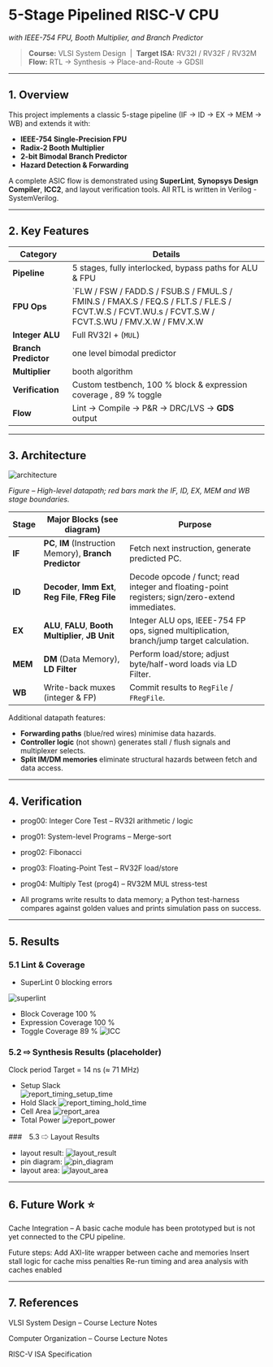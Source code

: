 # 5-Stage Pipelined RISC-V CPU  
*with IEEE-754 FPU, Booth Multiplier, and Branch Predictor*

> **Course:** VLSI System Design &nbsp;|&nbsp; **Target ISA:** RV32I / RV32F / RV32M  
> **Flow:** RTL → Synthesis → Place-and-Route → GDSII  

---

## 1. Overview
This project implements a classic 5-stage pipeline (IF → ID → EX → MEM → WB) and extends it with:

- **IEEE-754 Single-Precision FPU**
- **Radix-2 Booth Multiplier**
- **2-bit Bimodal Branch Predictor**
- **Hazard Detection & Forwarding**

A complete ASIC flow is demonstrated using **SuperLint**, **Synopsys Design Compiler**, **ICC2**, and layout verification tools. All RTL is written in Verilog - SystemVerilog.

---

## 2. Key Features
| Category | Details |
|----------|---------|
| **Pipeline** | 5 stages, fully interlocked, bypass paths for ALU & FPU |
| **FPU Ops** | `FLW / FSW / FADD.S / FSUB.S / FMUL.S / FMIN.S / FMAX.S / FEQ.S / FLT.S / FLE.S / FCVT.W.S / FCVT.WU.s / FCVT.S.W / FCVT.S.WU / FMV.X.W / FMV.X.W |
| **Integer ALU** | Full RV32I + (`MUL`) | 
| **Branch Predictor** | one level bimodal predictor |
| **Multiplier** | booth algorithm |
| **Verification** | Custom testbench, 100 % block & expression coverage , 89 % toggle |
| **Flow** | Lint → Compile → P&R → DRC/LVS → **GDS** output |

---

## 3. Architecture

![architecture](doc/architecture.png)

*Figure – High-level datapath; red bars mark the IF, ID, EX, MEM and WB stage boundaries.*

| Stage | Major Blocks (see diagram) | Purpose |
|-------|---------------------------|---------|
| **IF** | **PC**, **IM** (Instruction Memory), **Branch Predictor** | Fetch next instruction, generate predicted PC. |
| **ID** | **Decoder**, **Imm Ext**, **Reg File**, **FReg File** | Decode opcode / funct; read integer and floating-point registers; sign/zero-extend immediates. |
| **EX** | **ALU**, **FALU**, **Booth Multiplier**, **JB Unit** | Integer ALU ops, IEEE-754 FP ops, signed multiplication, branch/jump target calculation. |
| **MEM** | **DM** (Data Memory), **LD Filter** | Perform load/store; adjust byte/half-word loads via LD Filter. |
| **WB** | Write-back muxes (integer & FP) | Commit results to `RegFile` / `FRegFile`. |

Additional datapath features:

- **Forwarding paths** (blue/red wires) minimise data hazards.
- **Controller logic** (not shown) generates stall / flush signals and multiplexer selects.
- **Split IM/DM memories** eliminate structural hazards between fetch and data access.
---

## 4. Verification
- prog00: Integer Core Test – RV32I arithmetic / logic

- prog01: System-level Programs – Merge-sort

- prog02: Fibonacci

- prog03: Floating-Point Test – RV32F load/store

- prog04: Multiply Test (prog4) – RV32M MUL stress-test

- All programs write results to data memory; a Python test-harness compares against golden values and prints simulation pass on success.

---

## 5. Results
### 5.1 Lint & Coverage

- SuperLint	0 blocking errors

![superlint](doc/superlint.png)
- Block Coverage	100 %
- Expression Coverage	100 %
- Toggle Coverage	89 %
![ICC](doc/ICC.png)

### 5.2 ⇨ Synthesis Results (placeholder)

Clock period	<!-- 14 ns -->	Target = 14 ns (≈ 71 MHz)
- Setup Slack	<!-- > 0.27 ns -->	
![report_timing_setup_time](doc/report_timing_setup_time.png)
- Hold Slack	<!-- > 0 ns -->	
![report_timing_hold_time](doc/report_timing_hold_time.png)
- Cell Area	<!-- 576288 µm² -->	
![report_area](doc/report_area.png)
- Total Power	<!-- 15.4877 mW -->	
![report_power](doc/report_power.png)

###　5.3 ⇨ Layout Results
- layout result:
![layout_result](doc/layout_result.png)
- pin diagram:
![pin_diagram](doc/pin_diagram.png)
- layout area:
![layout_area](doc/layout_area.png)

---

## 6. Future Work ⭐
Cache Integration – A basic cache module has been prototyped but is not yet connected to the CPU pipeline. 

Future steps:
Add AXI-lite wrapper between cache and memories
Insert stall logic for cache miss penalties
Re-run timing and area analysis with caches enabled

---

## 7. References
VLSI System Design – Course Lecture Notes

Computer Organization – Course Lecture Notes

RISC-V ISA Specification
